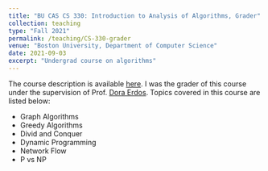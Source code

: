 ```yaml
---
title: "BU CAS CS 330: Introduction to Analysis of Algorithms, Grader"
collection: teaching
type: "Fall 2021"
permalink: /teaching/CS-330-grader
venue: "Boston University, Department of Computer Science"
date: 2021-09-03
excerpt: "Undergrad course on algorithms"
---
```


The course description is available [here](https://www.bu.edu/academics/cas/courses/cas-cs-330/). I was the grader of this course under the supervision of 
Prof. [Dora Erdos](https://cs-people.bu.edu/edori/). Topics covered in this course are listed below:

- Graph Algorithms
- Greedy Algorithms
- Divid and Conquer 
- Dynamic Programming
- Network Flow 
- P vs NP

